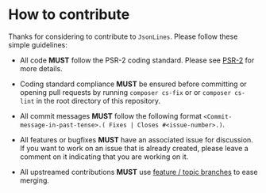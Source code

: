 # How to contribute

Thanks for considering to contribute to `JsonLines`. Please follow these simple guidelines:

- All code __MUST__ follow the PSR-2 coding standard. Please see [PSR-2](http://www.php-fig.org/psr/psr-2/) for more details.

- Coding standard compliance __MUST__ be ensured before committing or opening pull requests by running `composer cs-fix` or or `composer cs-lint` in the root directory of this repository.

- All commit messages __MUST__ follow the following format `<Commit-message-in-past-tense>.( Fixes | Closes #<issue-number>.)`.

- All features or bugfixes __MUST__ have an associated issue for discussion. If you want to work on an issue that is already created, please leave a comment on it indicating that you are working on it.

- All upstreamed contributions __MUST__ use [feature / topic branches](https://git-scm.com/book/en/v2/Git-Branching-Branching-Workflows) to ease merging.
